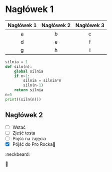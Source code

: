 # Nagłówek 1
|Nagłówek 1|Nagłówek 2|Nagłówek 3|
|:--------:|:--------:|:--------:|
|a|b|c|
|d|e|f|
|g|h|i|
~~~py
silnia = 1
def siln(n):
    global silnia
    if n>1:
        silnia = silnia*n
        siln(n-1)
    return silnia
n=5
print((siln(n)))
~~~
## Nagłówek 2



- [ ] Wstać
- [ ] Zjeść tosta
- [ ] Pojść na zajęcia
- [x] Pójść do Pro Rocka🍺

:neckbeard:

:shit:

